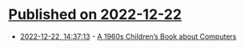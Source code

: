 # [Published on 2022-12-22](index.md)

* [2022-12-22, 14:37:13](https://lobste.rs/s/beccxn/1960s_children_s_book_about_computers) - [A 1960s Children’s Book about Computers](https://www.pagetable.com/?p=1709)
